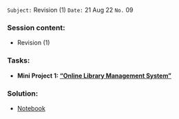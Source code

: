  `Subject:` Revision (1)
  `Date:` 21 Aug 22 `No.` 09

### Session content:

- Revision (1)

### Tasks:

- **Mini Project 1: [“Online Library Management System”](https://github.com/AhmedUZaki/INSTANT-AI/blob/main/Track%201_%20Python%20for%20Data%20science/Session%2009/INSTANT%20Mini%20Project%201.pdf)**

### Solution:

- [Notebook](https://github.com/AhmedUZaki/INSTANT-AI/blob/main/Track%201_%20Python%20for%20Data%20science/Session%2009/Mini%20Project%201_%20Online%20Library%20Management%20System.ipynb)





